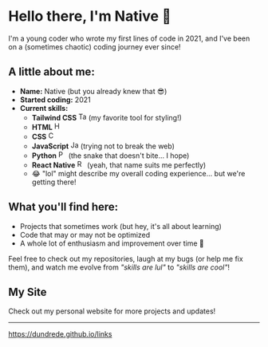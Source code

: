 # Hello there, I'm Native 👋

I'm a young coder who wrote my first lines of code in 2021, and I've been on a (sometimes chaotic) coding journey ever since!

## A little about me:
- **Name:** Native (but you already knew that 😎)
- **Started coding:** 2021
- **Current skills:** 
  - **Tailwind CSS** <img src="https://upload.wikimedia.org/wikipedia/commons/d/d5/Tailwind_CSS_Logo.svg" alt="Tailwind CSS" width="16" height="16"/> (my favorite tool for styling!)
  - **HTML** <img src="https://upload.wikimedia.org/wikipedia/commons/thumb/6/61/HTML5_logo_and_wordmark.svg/50px-HTML5_logo_and_wordmark.svg.png" alt="HTML" width="16" height="16"/>
  - **CSS** <img src="https://upload.wikimedia.org/wikipedia/commons/thumb/d/d5/CSS3_logo_and_wordmark.svg/50px-CSS3_logo_and_wordmark.svg.png" alt="CSS" width="16" height="16"/>
  - **JavaScript** <img src="https://upload.wikimedia.org/wikipedia/commons/6/6a/JavaScript-logo.png" alt="JavaScript" width="16" height="16"/> (trying not to break the web)
  - **Python** <img src="https://upload.wikimedia.org/wikipedia/commons/c/c3/Python-logo-notext.svg" alt="Python" width="16" height="16"/> (the snake that doesn't bite... I hope)
  - **React Native** <img src="https://upload.wikimedia.org/wikipedia/commons/a/a7/React-icon.svg" alt="React Native" width="16" height="16"/> (yeah, that name suits me perfectly)
  - 😂 "lol" might describe my overall coding experience... but we're getting there!

## What you'll find here:
- Projects that sometimes work (but hey, it's all about learning)
- Code that may or may not be optimized
- A whole lot of enthusiasm and improvement over time 🚀

Feel free to check out my repositories, laugh at my bugs (or help me fix them), and watch me evolve from *"skills are lul"* to *"skills are cool"*!

## My Site
Check out my personal website for more projects and updates!

---

https://dundrede.github.io/links

